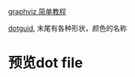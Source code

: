 [graphviz 简单教程](https://casatwy.com/shi-yong-dotyu-yan-he-graphvizhui-tu-fan-yi.html)

[dotguid](https://graphviz.gitlab.io/_pages/pdf/dotguide.pdf), 末尾有各种形状，颜色的名称
# 预览dot file

